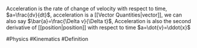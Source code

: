 Acceleration is the rate of change of velocity with respect to time, $a=\frac{dv}{dt}$, acceleration is a [[Vector Quantities|vector]], we can also say $\bar{a}=\frac{\Delta v}{\Delta t}$, 
Acceleration is also the second derivative of [[position|position]] with respect to time $a=\dot{v}=\ddot{x}$


#Physics #Kinematics #Definition 